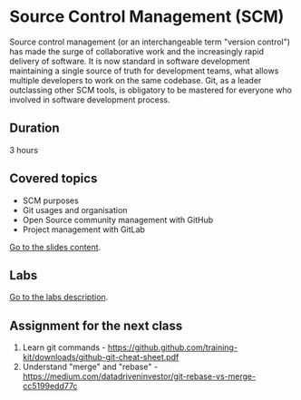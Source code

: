 # Source Control Management (SCM)

Source control management (or an interchangeable term "version control") has made the surge of collaborative work and the increasingly rapid delivery of software. It is now standard in software development maintaining a single source of truth for development teams, what allows multiple developers to work on the same codebase. Git, as a leader outclassing other SCM tools, is obligatory to be mastered for everyone who involved in software development process.

## Duration

3 hours

## Covered topics

- SCM purposes
- Git usages and organisation
- Open Source community management with GitHub
- Project management with GitLab

[Go to the slides content](slides.md).

## Labs

[Go to the labs description](labs.md).

## Assignment for the next class

1. Learn git commands - https://github.github.com/training-kit/downloads/github-git-cheat-sheet.pdf
2. Understand "merge" and "rebase" - https://medium.com/datadriveninvestor/git-rebase-vs-merge-cc5199edd77c
